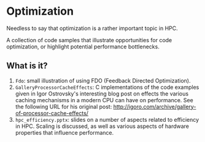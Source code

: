 # Optimization
Needless to say that optimization is a rather important topic in HPC.

A collection of code samples that illustrate opportunities for code
optimization, or highlight potential performance bottlenecks.

## What is it?
1. `Fdo`: small illustration of using FDO (Feedback Directed Optimization).
1. `GalleryProcessorCacheEffects`: C implementations of the code examples
    given in Igor Ostrovsky's interesting blog post on effects the various
    caching mechanisms in a modern CPU can have on performance.  See the
    following URL for his original post:
    http://igoro.com/archive/gallery-of-processor-cache-effects/
1. `hpc_efficiency.pptx`: slides on a number of aspects related to
    efficiency in HPC.  Scaling is discussed, as well as various aspects
    of hardware properties that influence performance.
